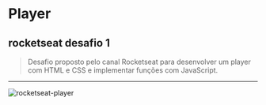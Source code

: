 # Player
## rocketseat desafio 1
>Desafio proposto pelo canal Rocketseat para desenvolver um player com HTML e CSS e implementar funções com JavaScript.

---------------------------------------------------
![rocketseat-player](https://github.com/anapoubel/rocketseat-player/assets/116017647/1f194bb9-38a2-4f42-82a6-8bdc4fb4d4c8)
